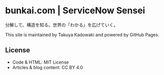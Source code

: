 # bunkai.com | ServiceNow Sensei

分解して、構造を知る。世界の「わかる」を広げていく。

This site is maintained by Takuya Kadowaki and powered by GitHub Pages.

## License
- Code & HTML: MIT License
- Articles & blog content: CC BY 4.0
